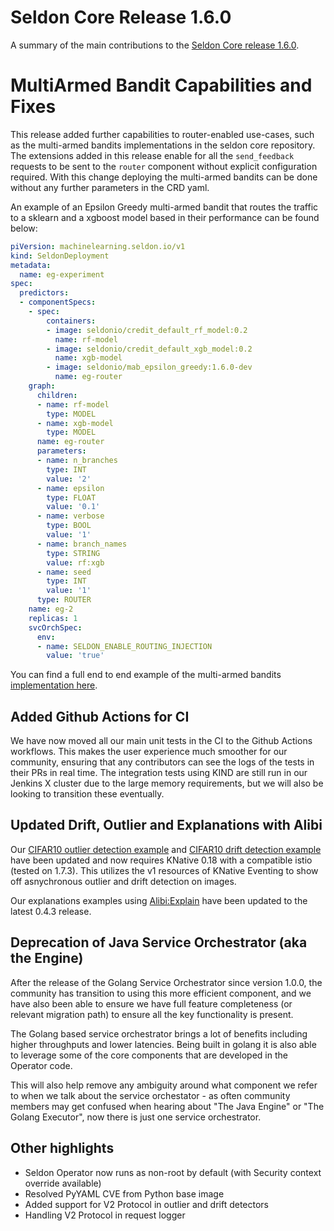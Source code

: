 # Seldon Core Release 1.6.0

A summary of the main contributions to the [Seldon Core release 1.6.0](https://github.com/SeldonIO/seldon-core/releases/tag/v1.6.0).

# MultiArmed Bandit Capabilities and Fixes

This release added further capabilities to router-enabled use-cases, such as the multi-armed bandits implementations in the seldon core repository. The extensions added in this release enable for all the `send_feedback` requests to be sent to the `router` component without explicit configuration required. With this change deploying the multi-armed bandits can be done without any further parameters in the CRD yaml.

An example of an Epsilon Greedy multi-armed bandit that routes the traffic to a sklearn and a xgboost model based in their performance can be found below:

```yaml
piVersion: machinelearning.seldon.io/v1
kind: SeldonDeployment
metadata:
  name: eg-experiment
spec:
  predictors:
  - componentSpecs:
    - spec:
        containers:
        - image: seldonio/credit_default_rf_model:0.2
          name: rf-model
        - image: seldonio/credit_default_xgb_model:0.2
          name: xgb-model
        - image: seldonio/mab_epsilon_greedy:1.6.0-dev
          name: eg-router
    graph:
      children:
      - name: rf-model
        type: MODEL
      - name: xgb-model
        type: MODEL
      name: eg-router
      parameters:
      - name: n_branches
        type: INT
        value: '2'
      - name: epsilon
        type: FLOAT
        value: '0.1'
      - name: verbose
        type: BOOL
        value: '1'
      - name: branch_names
        type: STRING
        value: rf:xgb
      - name: seed
        type: INT
        value: '1'
      type: ROUTER
    name: eg-2
    replicas: 1
    svcOrchSpec:
      env:
      - name: SELDON_ENABLE_ROUTING_INJECTION
        value: 'true'
```

You can find a full end to end example of the multi-armed bandits [implementation here](https://docs.seldon.io/projects/seldon-core/en/latest/analytics/routers.html).

## Added Github Actions for CI

We have now moved all our main unit tests in the CI to the Github Actions workflows. This makes the user experience much smoother for our community, ensuring that any contributors can see the logs of the tests in their PRs in real time. The integration tests using KIND are still run in our Jenkins X cluster due to the large memory requirements, but we will also be looking to transition these eventually.

## Updated Drift, Outlier and Explanations with Alibi

Our [CIFAR10 outlier detection example](../examples/drift_cifar10.html) and [CIFAR10 drift detection example](../examples/drift_cifar10.html) have been updated and now requires KNative 0.18 with a compatible istio (tested on 1.7.3). This utilizes the v1 resources of KNative Eventing to show off asnychronous outlier and drift detection on images.

Our explanations examples using [Alibi:Explain](https://github.com/SeldonIO/alibi) have been updated to the latest 0.4.3 release.

## Deprecation of Java Service Orchestrator (aka the Engine)

After the release of the Golang Service Orchestrator since version 1.0.0, the community has transition to using this more efficient component, and we have also been able to ensure we have full feature completeness (or relevant migration path) to ensure all the key functionality is present.

The Golang based service orchestrator brings a lot of benefits including higher throughputs and lower latencies. Being built in golang it is also able to leverage some of the core components that are developed in the Operator code.

This will also help remove any ambiguity around what component we refer to when we talk about the service orchestator - as often community members may get confused when hearing about "The Java Engine" or "The Golang Executor", now there is just one service orchestrator.

## Other highlights

* Seldon Operator now runs as non-root by default (with Security context override available)
* Resolved PyYAML CVE from Python base image
* Added support for V2 Protocol in outlier and drift detectors
* Handling V2 Protocol in request logger



